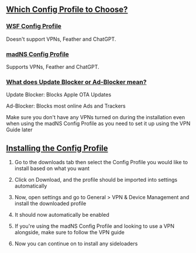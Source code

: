 ## [Which Config Profile to Choose?](accent://)

### [WSF Config Profile](accent://)
Doesn't support VPNs, Feather and ChatGPT.

### [madNS Config Profile](accent://)
Supports VPNs, Feather and ChatGPT.

### [What does Update Blocker or Ad-Blocker mean?](accent://)
Update Blocker: Blocks Apple OTA Updates

Ad-Blocker: Blocks most online Ads and Trackers

Make sure you don't have any VPNs turned on during the installation even when using the madNS Config Profile as you need to set it up using the VPN Guide later

## [Installing the Config Profile](accent://)
1. Go to the downloads tab then select the Config Profile you would like to install based on what you want

2. Click on Download, and the profile should be imported into settings automatically

3. Now, open settings and go to General > VPN & Device Management and install the downloaded profile

4. It should now automatically be enabled

5. If you're using the madNS Config Profile and looking to use a VPN alongside, make sure to follow the VPN guide

6. Now you can continue on to install any sideloaders
